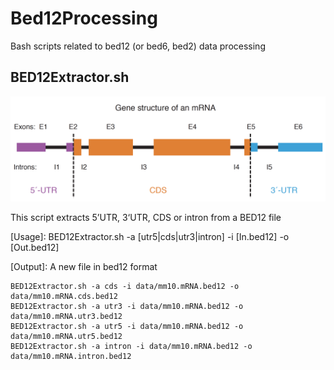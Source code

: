 # Bed12Processing
Bash scripts related to bed12 (or bed6, bed2) data processing

## BED12Extractor.sh
![](images/GeneStructure.png)

This script extracts 5’UTR, 3‘UTR, CDS or intron from a BED12 file

[Usage]: BED12Extractor.sh -a [utr5|cds|utr3|intron] -i [In.bed12] -o [Out.bed12]

[Output]: A new file in bed12 format

```
BED12Extractor.sh -a cds -i data/mm10.mRNA.bed12 -o data/mm10.mRNA.cds.bed12
BED12Extractor.sh -a utr3 -i data/mm10.mRNA.bed12 -o data/mm10.mRNA.utr3.bed12
BED12Extractor.sh -a utr5 -i data/mm10.mRNA.bed12 -o data/mm10.mRNA.utr5.bed12
BED12Extractor.sh -a intron -i data/mm10.mRNA.bed12 -o data/mm10.mRNA.intron.bed12
```
